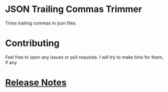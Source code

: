 # JSON Trailing Commas Trimmer

Trims trailing commas in json files.

# Contributing

Feel free to open any issues or pull requests. I will try to make time for them, if any.

# [Release Notes](CHANGELOG.md)